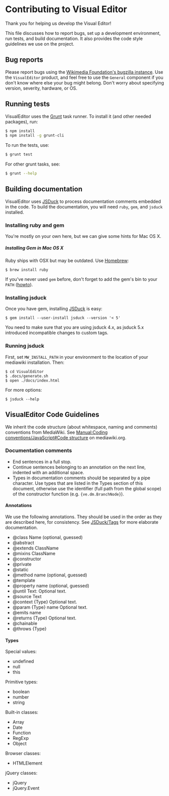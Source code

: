 # Contributing to Visual Editor

Thank you for helping us develop the Visual Editor!

This file discusses how to report bugs, set up a development environment,
run tests, and build documentation.  It also provides the code style
guidelines we use on the project.

## Bug reports

Please report bugs using the
[Wikimedia Foundation's bugzilla instance](https://bugzilla.wikimedia.org/).
Use the `VisualEditor` product, and feel free to use the `General` component
if you don't know where else your bug might belong.  Don't worry about
specifying version, severity, hardware, or OS.

## Running tests

VisualEditor uses the [Grunt](http://gruntjs.com/) task runner.
To install it (and other needed packages), run:
```sh
$ npm install
$ npm install -g grunt-cli
```

To run the tests, use:
```sh
$ grunt test
```

For other grunt tasks, see:
```sh
$ grunt --help
```

## Building documentation

VisualEditor uses [JSDuck](https://github.com/senchalabs/jsduck) to
process documentation comments embedded in the code.  To build the
documentation, you will need `ruby`, `gem`, and `jsduck` installed.

### Installing ruby and gem

You're mostly on your own here, but we can give some hints for Mac OS X.

##### Installing Gem in Mac OS X
Ruby ships with OSX but may be outdated. Use [Homebrew](http://mxcl.github.com/homebrew/):
```
$ brew install ruby
```

If you've never used `gem` before, don't forget to add the gem's bin to your `PATH` ([howto](http://stackoverflow.com/a/14138490/319266)).

### Installing jsduck

Once you have gem, installing [JSDuck](https://github.com/senchalabs/jsduck) is easy:
```
$ gem install --user-install jsduck --version '< 5'
```

You need to make sure that you are using jsduck 4.x, as jsduck 5.x introduced
incompatible changes to custom tags.

### Running jsduck

First, set `MW_INSTALL_PATH` in your environment to the location of your
mediawiki installation.  Then:

```
$ cd VisualEditor
$ .docs/generate.sh
$ open ./docs/index.html
```

For more options:
```
$ jsduck --help
```


## VisualEditor Code Guidelines

We inherit the code structure (about whitespace, naming and comments) conventions
from MediaWiki. See [Manual:Coding conventions/JavaScript#Code structure](https://www.mediawiki.org/wiki/Manual:Coding_conventions/JavaScript#Code_structure) on mediawiki.org.

### Documentation comments

* End sentences in a full stop.
* Continue sentences belonging to an annotation on the next line, indented with an
  additional space.
* Types in documentation comments should be separated by a pipe character. Use types
  that are listed in the Types section of this document, otherwise use the identifier
  (full path from the global scope) of the constructor function (e.g. `{ve.dm.BranchNode}`).

#### Annotations

We use the following annotations. They should be used in the order as they are described
here, for consistency. See [JSDuck/Tags](https://github.com/senchalabs/jsduck/wiki/Tags) for more elaborate documentation.

* @class Name (optional, guessed)
* @abstract
* @extends ClassName
* @mixins ClassName
* @constructor
* @private
* @static
* @method name (optional, guessed)
* @template
* @property name (optional, guessed)
* @until Text: Optional text.
* @source Text
* @context {Type} Optional text.
* @param {Type} name Optional text.
* @emits name
* @returns {Type} Optional text.
* @chainable
* @throws {Type}

#### Types

Special values:
* undefined
* null
* this

Primitive types:
* boolean
* number
* string

Built-in classes:
* Array
* Date
* Function
* RegExp
* Object

Browser classes:
* HTMLElement

jQuery classes:
* jQuery
* jQuery.Event

